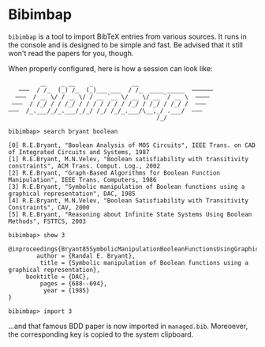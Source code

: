 Bibimbap
========

`bibimbap` is a tool to import BibTeX entries from various sources. It runs in
the console and is designed to be simple and fast. Be advised that it still
won't read the papers for you, though.

When properly configured, here is how a session can look like:


             __    _ __    _           __                     
       ———  / /_  (_) /_  (_)___ ___  / /_  ____ _____  ——————
      ———  / __ \/ / __ \/ / __ `__ \/ __ \/ __ `/ __ \  ———— 
     ———  / /_/ / / /_/ / / / / / / / /_/ / /_/ / /_/ /  ———  
    ———  /_.___/_/_.___/_/_/ /_/ /_/_.___/\__,_/ .___/  ———   
                                              /_/             

    bibimbap> search bryant boolean
    
    [0] R.E.Bryant, "Boolean Analysis of MOS Circuits", IEEE Trans. on CAD of Integrated Circuits and Systems, 1987
    [1] R.E.Bryant, M.N.Velev, "Boolean satisfiability with transitivity constraints", ACM Trans. Comput. Log., 2002
    [2] R.E.Bryant, "Graph-Based Algorithms for Boolean Function Manipulation", IEEE Trans. Computers, 1986
    [3] R.E.Bryant, "Symbolic manipulation of Boolean functions using a graphical representation", DAC, 1985
    [4] R.E.Bryant, M.N.Velev, "Boolean Satisfiability with Transitivity Constraints", CAV, 2000
    [5] R.E.Bryant, "Reasoning about Infinite State Systems Using Boolean Methods", FSTTCS, 2003
    
    bibimbap> show 3
    
    @inproceedings{Bryant85SymbolicManipulationBooleanFunctionsUsingGraphical,
            author = {Randal E. Bryant},
             title = {Symbolic manipulation of Boolean functions using a graphical representation},
         booktitle = {DAC},
             pages = {688--694},
              year = {1985}
    }
    
    bibimbap> import 3

...and that famous BDD paper is now imported in `managed.bib`. Moreoever, the
corresponding key is copied to the system clipboard.
